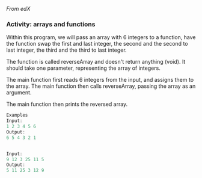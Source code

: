 *From edX*

### Activity: arrays and functions

Within this program, we will pass an array with 6 integers to a function, have the function swap the first and last integer, the second and the second to last integer, the third and the third to last integer.

The function is called reverseArray and doesn't return anything (void). It should take one parameter, representing the array of integers.

The main function first reads 6 integers from the input, and assigns them to the array. The main function then calls reverseArray, passing the array as an argument.

The main function then prints the reversed array.

```c
Examples
Input:
1 2 3 4 5 6
Output:
6 5 4 3 2 1


Input:
9 12 3 25 11 5
Output:
5 11 25 3 12 9
```
